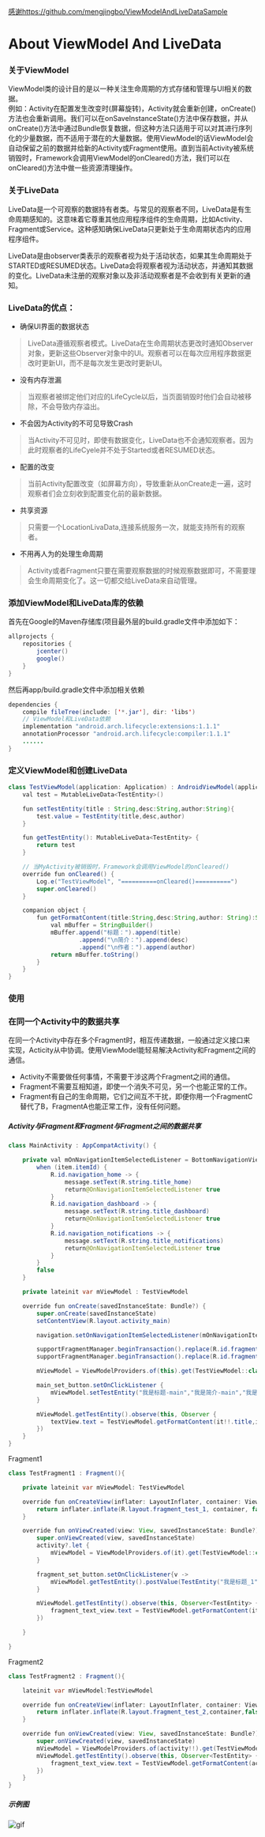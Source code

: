 [感谢https://github.com/mengjingbo/ViewModelAndLiveDataSample](https://github.com/mengjingbo/ViewModelAndLiveDataSample)

# About ViewModel And LiveData
### 关于ViewModel

ViewModel类的设计目的是以一种关注生命周期的方式存储和管理与UI相关的数据。  
例如：Activity在配置发生改变时(屏幕旋转)，Activity就会重新创建，onCreate()方法也会重新调用。我们可以在onSaveInstanceState()方法中保存数据，并从onCreate()方法中通过Bundle恢复数据，但这种方法只适用于可以对其进行序列化的少量数据，而不适用于潜在的大量数据。使用ViewModel的话ViewModel会自动保留之前的数据并给新的Activity或Fragment使用。直到当前Activity被系统销毁时，Framework会调用ViewModel的onCleared()方法，我们可以在onCleared()方法中做一些资源清理操作。

### 关于LiveData

LiveData是一个可观察的数据持有者类。与常见的观察者不同，LiveData是有生命周期感知的。这意味着它尊重其他应用程序组件的生命周期，比如Activity、Fragment或Service。这种感知确保LiveData只更新处于生命周期状态内的应用程序组件。

LiveData是由observer类表示的观察者视为处于活动状态，如果其生命周期处于STARTED或RESUMED状态。LiveData会将观察者视为活动状态，并通知其数据的变化。LiveData未注册的观察对象以及非活动观察者是不会收到有关更新的通知。

### LiveData的优点：

- 确保UI界面的数据状态
>LiveData遵循观察者模式。LiveData在生命周期状态更改时通知Observer对象，更新这些Observer对象中的UI。观察者可以在每次应用程序数据更改时更新UI，而不是每次发生更改时更新UI。

- 没有内存泄漏  
>当观察者被绑定他们对应的LifeCycle以后，当页面销毁时他们会自动被移除，不会导致内存溢出。

- 不会因为Activity的不可见导致Crash
>当Activity不可见时，即使有数据变化，LiveData也不会通知观察者。因为此时观察者的LifeCyele并不处于Started或者RESUMED状态。

- 配置的改变
>当前Activity配置改变（如屏幕方向），导致重新从onCreate走一遍，这时观察者们会立刻收到配置变化前的最新数据。

- 共享资源
>只需要一个LocationLivaData,连接系统服务一次，就能支持所有的观察者。

- 不用再人为的处理生命周期
>Activity或者Fragment只要在需要观察数据的时候观察数据即可，不需要理会生命周期变化了。这一切都交给LiveData来自动管理。

### 添加ViewModel和LiveData库的依赖

首先在Google的Maven存储库(项目最外层的build.gradle文件中添加如下：

```Java
allprojects {
    repositories {
        jcenter()
        google()
    }
}
```

然后再app/build.gradle文件中添加相关依赖

```Java
dependencies {
    compile fileTree(include: ['*.jar'], dir: 'libs')
    // ViewModel和LiveData依赖
    implementation "android.arch.lifecycle:extensions:1.1.1"
    annotationProcessor "android.arch.lifecycle:compiler:1.1.1"
    ......
}
```

### 定义ViewModel和创建LiveData

```Java
class TestViewModel(application: Application) : AndroidViewModel(application) {
    val test = MutableLiveData<TestEntity>()

    fun setTestEntity(title : String,desc:String,author:String){
        test.value = TestEntity(title,desc,author)
    }

    fun getTestEntity(): MutableLiveData<TestEntity> {
        return test
    }

    // 当MyActivity被销毁时，Framework会调用ViewModel的onCleared()
    override fun onCleared() {
        Log.e("TestViewModel", "==========onCleared()==========")
        super.onCleared()
    }

    companion object {
        fun getFormatContent(title:String,desc:String,author: String):String{
            val mBuffer = StringBuilder()
            mBuffer.append("标题：").append(title)
                    .append("\n简介：").append(desc)
                    .append("\n作者：").append(author)
            return mBuffer.toString()
        }
    }
}
```

### 使用

### 在同一个Activity中的数据共享

在同一个Activity中存在多个Fragment时，相互传递数据，一般通过定义接口来实现，Acticity从中协调。使用ViewModel能轻易解决Activity和Fragment之间的通信。

- Activity不需要做任何事情，不需要干涉这两个Fragment之间的通信。
- Fragment不需要互相知道，即使一个消失不可见，另一个也能正常的工作。
- Fragment有自己的生命周期，它们之间互不干扰，即便你用一个FragmentC替代了B，FragmentA也能正常工作，没有任何问题。

##### Activity与Fragment和Fragment与Fragment之间的数据共享

```Java
class MainActivity : AppCompatActivity() {

    private val mOnNavigationItemSelectedListener = BottomNavigationView.OnNavigationItemSelectedListener { item ->
        when (item.itemId) {
            R.id.navigation_home -> {
                message.setText(R.string.title_home)
                return@OnNavigationItemSelectedListener true
            }
            R.id.navigation_dashboard -> {
                message.setText(R.string.title_dashboard)
                return@OnNavigationItemSelectedListener true
            }
            R.id.navigation_notifications -> {
                message.setText(R.string.title_notifications)
                return@OnNavigationItemSelectedListener true
            }
        }
        false
    }

    private lateinit var mViewModel : TestViewModel

    override fun onCreate(savedInstanceState: Bundle?) {
        super.onCreate(savedInstanceState)
        setContentView(R.layout.activity_main)

        navigation.setOnNavigationItemSelectedListener(mOnNavigationItemSelectedListener)

        supportFragmentManager.beginTransaction().replace(R.id.fragment_container_1,TestFragment1()).commit()
        supportFragmentManager.beginTransaction().replace(R.id.fragment_container_2, TestFragment2()).commit()

        mViewModel = ViewModelProviders.of(this).get(TestViewModel::class.java)

        main_set_button.setOnClickListener {
            mViewModel.setTestEntity("我是标题-main","我是简介-main","我是作者-main")
        }

        mViewModel.getTestEntity().observe(this, Observer {
            textView.text = TestViewModel.getFormatContent(it!!.title,it!!.desc,it!!.author)
        })
    }
}

```

Fragment1

```Java
class TestFragment1 : Fragment(){

    private lateinit var mViewModel: TestViewModel

    override fun onCreateView(inflater: LayoutInflater, container: ViewGroup?, savedInstanceState: Bundle?): View? {
        return inflater.inflate(R.layout.fragment_test_1, container, false)
    }

    override fun onViewCreated(view: View, savedInstanceState: Bundle?) {
        super.onViewCreated(view, savedInstanceState)
        activity?.let {
            mViewModel = ViewModelProviders.of(it).get(TestViewModel::class.java)
        }

        fragment_set_button.setOnClickListener{v ->
            mViewModel.getTestEntity().postValue(TestEntity("我是标题_1","我是简介_1","Vension"))
        }

        mViewModel.getTestEntity().observe(this, Observer<TestEntity> {
            fragment_text_view.text = TestViewModel.getFormatContent(it?.title!!, it?.desc, it?.author)
        })

    }

}
```

Fragment2

```Java
class TestFragment2 : Fragment(){

    lateinit var mViewModel:TestViewModel

    override fun onCreateView(inflater: LayoutInflater, container: ViewGroup?, savedInstanceState: Bundle?): View? {
        return inflater.inflate(R.layout.fragment_test_2,container,false)
    }

    override fun onViewCreated(view: View, savedInstanceState: Bundle?) {
        super.onViewCreated(view, savedInstanceState)
        mViewModel = ViewModelProviders.of(activity!!).get(TestViewModel::class.java)
        mViewModel.getTestEntity().observe(this, Observer<TestEntity> { accountBean ->
            fragment_text_view.text = TestViewModel.getFormatContent(accountBean!!.title, accountBean!!.desc, accountBean!!.author)
        })
    }
}
```

##### 示例图

![gif](https://github.com/vension/V-MVVMDemo/blob/master/screenshots/GIF.GIF?raw=true)



